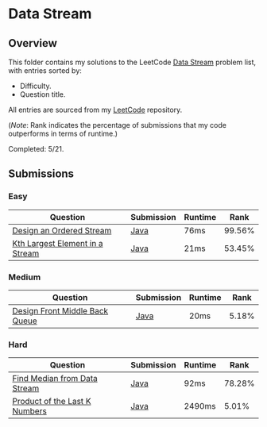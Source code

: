 # Data Stream

## Overview
This folder contains my solutions to the LeetCode [Data Stream](https://leetcode.com/problem-list/data-stream/) problem list,
with entries sorted by:
- Difficulty.
- Question title.

All entries are sourced from my [LeetCode](https://github.com/shumarb/leetcode) repository.

(*Note*: Rank indicates the percentage of submissions that my code outperforms in terms of runtime.)

Completed: 5/21.

## Submissions
### Easy
| Question                                                                                                      | Submission                                                                              | Runtime | Rank   |
|---------------------------------------------------------------------------------------------------------------|-----------------------------------------------------------------------------------------|---------|--------|
| [Design an Ordered Stream](https://leetcode.com/problems/design-an-ordered-stream/description/)               | [Java](https://github.com/shumarb/leetcode/blob/main/submissions/OrderedStream.java)    | 76ms    | 99.56% |
| [Kth Largest Element in a Stream](https://leetcode.com/problems/kth-largest-element-in-a-stream/description/) | [Java](https://github.com/shumarb/leetcode/blob/main/submissions/KthLargest.java)       | 21ms    | 53.45% |

### Medium
| Question                                                                                                    | Submission                                                                                  | Runtime | Rank   |
|-------------------------------------------------------------------------------------------------------------|---------------------------------------------------------------------------------------------|---------|--------|
| [Design Front Middle Back Queue](https://leetcode.com/problems/design-front-middle-back-queue/description/) | [Java](https://github.com/shumarb/leetcode/blob/main/submissions/FrontMiddleBackQueue.java) | 20ms    | 5.18%  |

### Hard
| Question                                                                                                  | Submission                                                                                   | Runtime | Rank   |
|-----------------------------------------------------------------------------------------------------------|----------------------------------------------------------------------------------------------|---------|--------|
| [Find Median from Data Stream](https://leetcode.com/problems/find-median-from-data-stream/description/)   | [Java](https://github.com/shumarb/leetcode/blob/main/submissions/MedianFinder.java)          | 92ms    | 78.28% |
| [Product of the Last K Numbers](https://leetcode.com/problems/product-of-the-last-k-numbers/description/) | [Java](https://github.com/shumarb/leetcode/blob/main/submissions/ProductOfNumbers.java)      | 2490ms  | 5.01%  |
